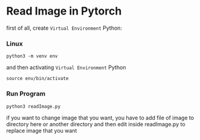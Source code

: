 # Read Image in Pytorch

first of all, create `Virtual Environment` Python:

### Linux

```
python3 -m venv env
```

and then activating `Virtual Environment` Python

```
source env/bin/activate
```

### Run Program

```
python3 readImage.py
```

if you want to change image that you want, you have to add file of image to directory here or another directory and then edit inside readImage.py to replace image that you want
